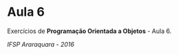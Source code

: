 Aula 6
=======

Exercícios de **Programação Orientada a Objetos** - Aula 6.

*IFSP Araraquara - 2016*
